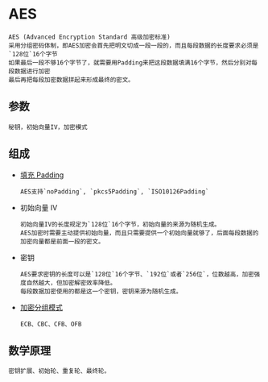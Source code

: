 # AES

    AES (Advanced Encryption Standard 高级加密标准) 
    采用分组密码体制，即AES加密会首先把明文切成一段一段的，而且每段数据的长度要求必须是`128位`16个字节
    如果最后一段不够16个字节了，就需要用Padding来把这段数据填满16个字节，然后分别对每段数据进行加密
    最后再把每段加密数据拼起来形成最终的密文。

## 参数

    秘钥，初始向量IV，加密模式

## 组成

- [填充 Padding](crypt-padding.md)

      AES支持`noPadding`, `pkcs5Padding`, `ISO10126Padding`

- 初始向量 IV

      初始向量IV的长度规定为`128位`16个字节，初始向量的来源为随机生成。
      AES加密时需要主动提供初始向量，而且只需要提供一个初始向量就够了，后面每段数据的加密向量都是前面一段的密文。  

- 密钥

      AES要求密钥的长度可以是`128位`16个字节、`192位`或者`256位`，位数越高，加密强度自然越大，但加密解密效率降低。
      每段数据加密使用的都是这一个密钥，密钥来源为随机生成。

- [加密分组模式](crypt-mode.md)

      ECB、CBC、CFB、OFB

## 数学原理

    密钥扩展、初始轮、重复轮、最终轮。

